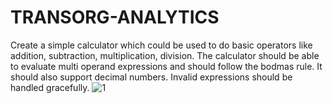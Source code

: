 # TRANSORG-ANALYTICS
Create a simple calculator which could be used to do basic operators like addition, subtraction, multiplication, division. The calculator should be able to evaluate multi operand expressions and should follow the bodmas rule. It should also support decimal numbers.  Invalid expressions should be handled gracefully.
![1](https://user-images.githubusercontent.com/60779510/185549644-25cd8c9a-4ee3-4321-8ff7-1874a8284493.PNG)
